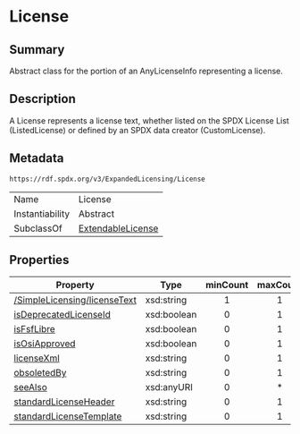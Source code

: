 <!-- Automatically generated by spec-parser v2.0.0 on 2024-01-12T14:00:21.817658+00:00 -->
<!-- SPDX-License-Identifier: Community-Spec-1.0 -->

# License

## Summary

Abstract class for the portion of an AnyLicenseInfo representing a license.


## Description

A License represents a license text, whether listed on the SPDX License List
(ListedLicense) or defined by an SPDX data creator (CustomLicense).


## Metadata

`https://rdf.spdx.org/v3/ExpandedLicensing/License`


| | |
|---|---|
| Name | License |
| Instantiability | Abstract |
| SubclassOf | [ExtendableLicense](../Classes/ExtendableLicense.md) |




## Properties

| Property | Type | minCount | maxCount |
|---|---|:---:|:---:|
| [/SimpleLicensing/licenseText](../../SimpleLicensing/Properties/licenseText.md) | xsd:string | 1 | 1 |
| [isDeprecatedLicenseId](../Properties/isDeprecatedLicenseId.md) | xsd:boolean | 0 | 1 |
| [isFsfLibre](../Properties/isFsfLibre.md) | xsd:boolean | 0 | 1 |
| [isOsiApproved](../Properties/isOsiApproved.md) | xsd:boolean | 0 | 1 |
| [licenseXml](../Properties/licenseXml.md) | xsd:string | 0 | 1 |
| [obsoletedBy](../Properties/obsoletedBy.md) | xsd:string | 0 | 1 |
| [seeAlso](../Properties/seeAlso.md) | xsd:anyURI | 0 | * |
| [standardLicenseHeader](../Properties/standardLicenseHeader.md) | xsd:string | 0 | 1 |
| [standardLicenseTemplate](../Properties/standardLicenseTemplate.md) | xsd:string | 0 | 1 |

